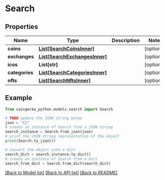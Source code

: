 # Search


## Properties

Name | Type | Description | Notes
------------ | ------------- | ------------- | -------------
**coins** | [**List[SearchCoinsInner]**](SearchCoinsInner.md) |  | [optional] 
**exchanges** | [**List[SearchExchangesInner]**](SearchExchangesInner.md) |  | [optional] 
**icos** | **List[str]** |  | [optional] 
**categories** | [**List[SearchCategoriesInner]**](SearchCategoriesInner.md) |  | [optional] 
**nfts** | [**List[SearchNftsInner]**](SearchNftsInner.md) |  | [optional] 

## Example

```python
from coingecko_python.models.search import Search

# TODO update the JSON string below
json = "{}"
# create an instance of Search from a JSON string
search_instance = Search.from_json(json)
# print the JSON string representation of the object
print(Search.to_json())

# convert the object into a dict
search_dict = search_instance.to_dict()
# create an instance of Search from a dict
search_from_dict = Search.from_dict(search_dict)
```
[[Back to Model list]](../README.md#documentation-for-models) [[Back to API list]](../README.md#documentation-for-api-endpoints) [[Back to README]](../README.md)


